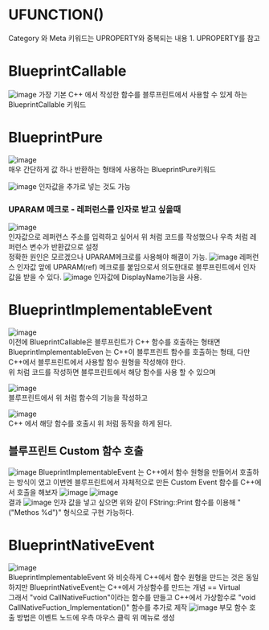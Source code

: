 # UFUNCTION()

Category 와 Meta 키워드는 UPROPERTY와 중복되는 내용 1. UPROPERTY를 참고

# BlueprintCallable
![image](https://user-images.githubusercontent.com/98040028/168963864-9da28e3b-b259-4bf0-b9bb-5c51c129ee9b.png)
가장 기본 C++ 에서 작성한 함수를 블루프린트에서 사용할 수 있게 하는 BlueprintCallable 키워드

# BlueprintPure
![image](https://user-images.githubusercontent.com/98040028/168963960-75124626-2360-4dec-8db6-a0157e594e13.png)  
매우 간단하게 값 하나 반환하는 형태에 사용하는 BlueprintPure키워드  
  
![image](https://user-images.githubusercontent.com/98040028/168963968-b712454f-2c36-4990-bb60-5540065fe716.png)
인자값을 추가로 넣는 것도 가능  
  
### UPARAM 메크로 - 레퍼런스를 인자로 받고 싶을때
![image](https://user-images.githubusercontent.com/98040028/168963978-42280136-f6e7-4dd9-af8d-24f848122250.png)  
인자값으로 레퍼런스 주소를 입력하고 싶어서 위 처럼 코드를 작성했으나 우측 처럼 레퍼런스 변수가 반환값으로 설정  
정확한 원인은 모르겠으나 UPARAM메크로를 사용해야 해결이 가능.
![image](https://user-images.githubusercontent.com/98040028/168963985-d78679a3-5cf7-444a-b0e8-a3e385e2ca65.png)
레퍼런스 인자값 앞에 UPARAM(ref) 메크로를 붙임으로서 의도한대로 블루프린트에서 인자값을 받을 수 있다.
![image](https://user-images.githubusercontent.com/98040028/168963996-36da0b7d-a2bb-415b-9da2-3e043d74bbe9.png)
인자값에 DisplayName기능을 사용.

# BlueprintImplementableEvent

![image](https://user-images.githubusercontent.com/98040028/168964653-5bf5d4ca-a442-48a8-b400-141479e7c5ac.png)  
이전에 BlueprintCallable은 블루프린트가 C++ 함수를 호출하는 형태면 BlueprintImplementableEven 는 C++이 블루프린트 함수를 호출하는 형태, 다만 C++에서 블루프린트에서 사용할 함수 원형을 작성해야 한다.  
위 처럼 코드를 작성하면 블루프린트에서 해당 함수를 사용 할 수 있으며 

![image](https://user-images.githubusercontent.com/98040028/168964659-49f36e92-17e5-47a2-828f-a1f4c659881b.png)  
블루프린트에서 위 처럼 함수의 기능을 작성하고

![image](https://user-images.githubusercontent.com/98040028/168964665-2ebb3560-7267-42e6-8065-663c1538f9e6.png)  
C++ 에서 해당 함수를 호출시 위 처럼 동작을 하게 된다.

## 블루프린트 Custom 함수 호출
![image](https://user-images.githubusercontent.com/98040028/168964672-fd3ab38c-fe3f-4894-8db9-c5c7cac32690.png)
BlueprintImplementableEvent 는 C++에서 함수 원형을 만들어서 호출하는 방식이 였고 이번엔 블루프린트에서 자체적으로 만든 Custom Event 함수를 C++에서 호출을 해보자
![image](https://user-images.githubusercontent.com/98040028/168964678-dde34a5a-2547-417f-8ea6-21f21762a37b.png)
![image](https://user-images.githubusercontent.com/98040028/168964687-2638af64-c91f-48f7-a291-045fe95d9f2b.png)  
결과
![image](https://user-images.githubusercontent.com/98040028/168964701-48edb9bd-1244-4c31-9bad-2de7b8fe1abf.png)
인자 값을 넣고 싶으면 위와 같이 FString::Print 함수를 이용해 "("Methos %d")" 형식으로 구현 가능하다.

# BlueprintNativeEvent
![image](https://user-images.githubusercontent.com/98040028/168965778-76400a73-2802-4af5-a494-5d45baf54f05.png)  
BlueprintImplementableEvent 와 비슷하게 C++에서 함수 원형을 만드는 것은 동일하지만 BlueprintNativeEvent는 C++에서 가상함수를 만드는 개념 == Virtual  
그래서 "void CallNativeFuction"이라는 함수를 만들고 C++에서 가상함수로 "void CallNativeFuction_Implementation()" 함수를 추가로 제작
![image](https://user-images.githubusercontent.com/98040028/168966027-832a871d-b63d-4174-a0ab-3a24f9ca13e2.png)
부모 함수 호출 방법은 이벤트 노드에 우측 마우스 클릭 위 메뉴로 생성


